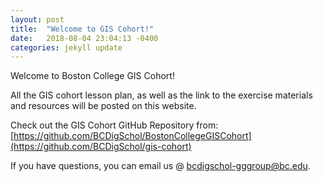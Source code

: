 ```yaml
---
layout: post
title:  "Welcome to GIS Cohort!"
date:   2018-08-04 23:04:13 -0400
categories: jekyll update
---
```

Welcome to Boston College GIS Cohort!

All the GIS cohort lesson plan, as well as the link to the exercise materials and resources will be posted on this website.

Check out the GIS Cohort GitHub Repository from: [https://github.com/BCDigSchol/BostonCollegeGISCohort](https://github.com/BCDigSchol/gis-cohort)

If you have questions, you can email us @ [bcdigschol-gggroup@bc.edu](bcdigschol-gggroup@bc.edu).
